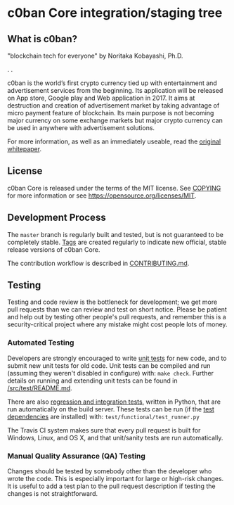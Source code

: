 c0ban Core integration/staging tree
=====================================

What is c0ban?
----------------

"blockchain tech for everyone" by Noritaka Kobayashi, Ph.D.

.
.


c0ban is the world’s first crypto currency tied up with entertainment and advertisement services from the beginning. 
Its application will be released on App store, Google play and Web application in 2017. 
It aims at destruction and creation of advertisement market by taking advantage of micro payment feature of blockchain. 
Its main purpose is not becoming major currency on some exchange markets but major crypto currency can be used 
in anywhere with advertisement solutions.

For more information, as well as an immediately useable, read the
[original whitepaper](http://www.c0ban.co/).

License
-------

c0ban Core is released under the terms of the MIT license. See [COPYING](COPYING) for more
information or see https://opensource.org/licenses/MIT.

Development Process
-------------------

The `master` branch is regularly built and tested, but is not guaranteed to be
completely stable. [Tags](https://github.com/c0ban/c0ban/tags) are created
regularly to indicate new official, stable release versions of c0ban Core.

The contribution workflow is described in [CONTRIBUTING.md](CONTRIBUTING.md).

Testing
-------

Testing and code review is the bottleneck for development; we get more pull
requests than we can review and test on short notice. Please be patient and help out by testing
other people's pull requests, and remember this is a security-critical project where any mistake might cost people
lots of money.

### Automated Testing

Developers are strongly encouraged to write [unit tests](src/test/README.md) for new code, and to
submit new unit tests for old code. Unit tests can be compiled and run
(assuming they weren't disabled in configure) with: `make check`. Further details on running
and extending unit tests can be found in [/src/test/README.md](/src/test/README.md).

There are also [regression and integration tests](/test), written
in Python, that are run automatically on the build server.
These tests can be run (if the [test dependencies](/test) are installed) with: `test/functional/test_runner.py`

The Travis CI system makes sure that every pull request is built for Windows, Linux, and OS X, and that unit/sanity tests are run automatically.

### Manual Quality Assurance (QA) Testing

Changes should be tested by somebody other than the developer who wrote the
code. This is especially important for large or high-risk changes. It is useful
to add a test plan to the pull request description if testing the changes is
not straightforward.
